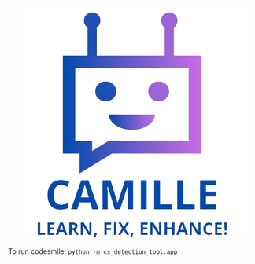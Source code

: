 <div align="center"><img src="https://github.com/FrancescoPinto02/CAMILLE/blob/main/img/logo.png?raw=true" alt="logo.png"></div>

To run codesmile: `python -m cs_detection_tool.app`

